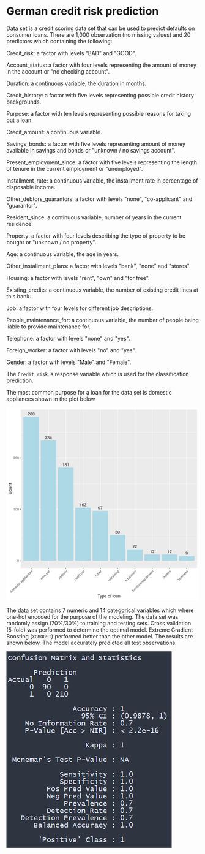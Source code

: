 # German credit risk prediction


Data set is a credit scoring data set that can be used to predict defaults on consumer loans. There are 1,000 observation (no missing values) and 20 predictors which containing the following:

Credit_risk: a factor with levels "BAD" and "GOOD".

Account_status: a factor with four levels representing the amount of money in the account or "no checking account".

Duration: a continuous variable, the duration in months.

Credit_history: a factor with five levels representing possible credit history backgrounds.

Purpose: a factor with ten levels representing possible reasons for taking out a loan.

Credit_amount: a continuous variable.

Savings_bonds: a factor with five levels representing amount of money available in savings and bonds or "unknown / no savings account".

Present_employment_since: a factor with five levels representing the length of tenure in the current employment or "unemployed".

Installment_rate: a continuous variable, the installment rate in percentage of disposable income.

Other_debtors_guarantors: a factor with levels "none", "co-applicant" and "guarantor".

Resident_since: a continuous variable, number of years in the current residence.

Property: a factor with four levels describing the type of property to be bought or "unknown / no property".

Age: a continuous variable, the age in years.

Other_installment_plans: a factor with levels "bank", "none" and "stores".

Housing: a factor with levels "rent", "own" and "for free".

Existing_credits: a continuous variable, the number of existing credit lines at this bank.

Job: a factor with four levels for different job descriptions.

People_maintenance_for: a continuous variable, the number of people being liable to provide maintenance for.

Telephone: a factor with levels "none" and "yes".

Foreign_worker: a factor with levels "no" and "yes".

Gender: a factor with levels "Male" and "Female".


The `Credit_risk` is response variable which is used for the classification prediction. 

The most common purpose for a loan for the data set is domestic appliances shown in the plot below

![](./images/loan_type.png)


The data set contains 7 numeric and 14 categorical variables which where one-hot encoded for the purpose of the modeling. The data set was randomly assign (70%/30%) to training and testing sets. Cross validation (5-fold) was performed to determine the optimal model. Extreme Gradient Boosting (`XGBOOST`) performed better than the other model. The results are shown below. The model accurately predicted all test observations.

![](./images/xgboost_results.png)




